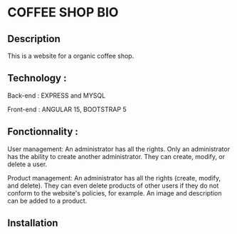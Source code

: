 
# COFFEE SHOP BIO

## Description

This is a website for a organic coffee shop. 


## Technology :  

Back-end : EXPRESS and MYSQL

Front-end : ANGULAR 15, BOOTSTRAP 5


## Fonctionnality :  

User management:
An administrator has all the rights. Only an administrator has the ability to create another administrator. They can create, modify, or delete a user.

Product management:
An administrator has all the rights (create, modify, and delete). They can even delete products of other users if they do not conform to the website's policies, for example. An image and description can be added to a product.






## Installation



